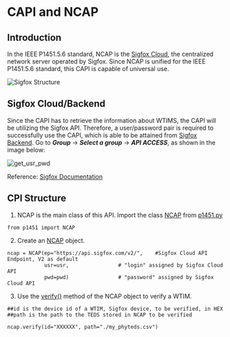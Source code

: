 # CAPI and NCAP
## Introduction
In the IEEE P1451.5.6 standard, NCAP is the [Sigfox Cloud](https://backend.sigfox.com/), the centralized network server operated by Sigfox. 
Since NCAP is unified for the IEEE P1451.5.6 standard, this CAPI is capable of universal use. 

![Sigfox Structure](https://i.imgur.com/5I1UNPt.jpg)

## Sigfox Cloud/Backend
Since the CAPI has to retrieve the information about WTIMS, the CAPI will be utilizing the Sigfox API. 
Therefore, a user/password pair is required to successfully use the CAPI, which is able to be attained from [Sigfox Backend](https://backend.sigfox.com/auth/login). Go to ***Group*** -> ***Select a group*** -> ***API ACCESS***, as shown in the image below:

![get_usr_pwd](https://i.imgur.com/LZUHMIt.jpg)

Reference: [Sigfox Documentation](https://support.sigfox.com/docs/api-documentation)

## CPI Structure
1. NCAP is the main class of this API. Import the class [NCAP](https://github.com/yoche2000/IEEE-P1451_5_6-CAPI/blob/0478db50ed85e9f11e0e8988b53eef2fe9099732/NCAP/p1451.py#L4) from [p1451.py](https://github.com/yoche2000/IEEE-P1451_5_6-CAPI/blob/main/NCAP/p1451.py)
```
from p1451 import NCAP
```
2. Create an [NCAP](https://github.com/yoche2000/IEEE-P1451_5_6-CAPI/blob/0478db50ed85e9f11e0e8988b53eef2fe9099732/NCAP/p1451.py#L4) object.
```
ncap = NCAP(ep="https://api.sigfox.com/v2/",	#Sigfox Cloud API Endpoint, V2 as default
            usr=usr,				# "login" assigned by Sigfox Cloud API
            pwd=pwd)				# "password" assigned by Sigfox Cloud API
```
3. Use the [verify()](https://github.com/yoche2000/IEEE-P1451_5_6-CAPI/blob/0478db50ed85e9f11e0e8988b53eef2fe9099732/NCAP/p1451.py#L43) method of the NCAP object to verify a WTIM.
```
##id is the device id of a WTIM, Sigfox device, to be verified, in HEX
##path is the path to the TEDS stored in NCAP to be verified

ncap.verify(id="XXXXXX", path="./my_phyteds.csv")
```
